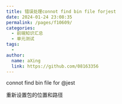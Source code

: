 ```yaml
---
title: 错误处理connot find bin file forjest
date: 2024-01-24 23:08:35
permalink: /pages/f10609/
categories:
  - 前端知识汇总
  - 单元测试
tags:
  - 
author: 
  name: aXing
  link: https://github.com/08163356
---
```





connot find bin file for @jest

重新设置包的位置和路径

<!-- more -->
